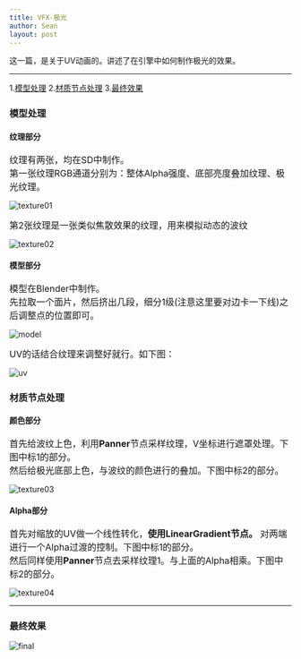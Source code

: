 ```yaml
---
title: VFX-极光
author: Sean
layout: post
---
```

这一篇，是关于UV动画的。讲述了在引擎中如何制作极光的效果。

****

1.[模型处理](#模型处理)
2.[材质节点处理](#材质节点处理)
3.[最终效果](#最终效果)

### 模型处理
#### 纹理部分
<font size="3">
   纹理有两张，均在SD中制作。<br>
   第一张纹理RGB通道分别为：整体Alpha强度、底部亮度叠加纹理、极光纹理。<br>
</font>

   ![texture01](https://user-images.githubusercontent.com/106949238/173581457-99df3a7f-b280-4b80-933c-3fd184cb5e4a.png)
   
<font size="3">
   第2张纹理是一张类似焦散效果的纹理，用来模拟动态的波纹<br>
</font>

   ![texture02](https://user-images.githubusercontent.com/106949238/173582158-36245b19-ea15-467f-97e4-55d35c7e6a87.png)
   
#### 模型部分
<font size="3">
   模型在Blender中制作。<br>
   先拉取一个面片，然后挤出几段，细分1级(注意这里要对边卡一下线)之后调整点的位置即可。<br>
</font>  

   ![model](https://user-images.githubusercontent.com/106949238/173584904-31dbf2d4-e70c-4d2e-89f8-2d58a73dd965.gif)
   
   
<font size="3">
   UV的话结合纹理来调整好就行。如下图：<br>
</font>

   ![uv](https://user-images.githubusercontent.com/106949238/173585353-ab90c406-be8e-47e6-84d7-66d863dec409.png)

### 材质节点处理
#### 颜色部分
<font size="3">
   首先给波纹上色，利用<b>Panner</b>节点采样纹理，V坐标进行遮罩处理。下图中标1的部分。<br>
   然后给极光底部上色，与波纹的颜色进行的叠加。下图中标2的部分。<br>
</font>

   ![texture03](https://user-images.githubusercontent.com/106949238/173590981-c440b793-8a1b-46ef-baec-d70f90aaae05.png)

#### Alpha部分
<font size="3">
   首先对缩放的UV做一个线性转化，<b>使用LinearGradient节点。</b>
   对两端进行一个Alpha过渡的控制。下图中标1的部分。<br>
   然后同样使用<b>Panner</b>节点去采样纹理1。与上面的Alpha相乘。下图中标2的部分。<br>
</font>

   ![texture04](https://user-images.githubusercontent.com/106949238/173591981-9e8905f1-0acb-4386-8222-9f97a3d80f09.png)
   
****

### 最终效果

![final](https://user-images.githubusercontent.com/106949238/173593675-199e47c8-680f-4715-b59e-1dcdf2266e2a.gif)
